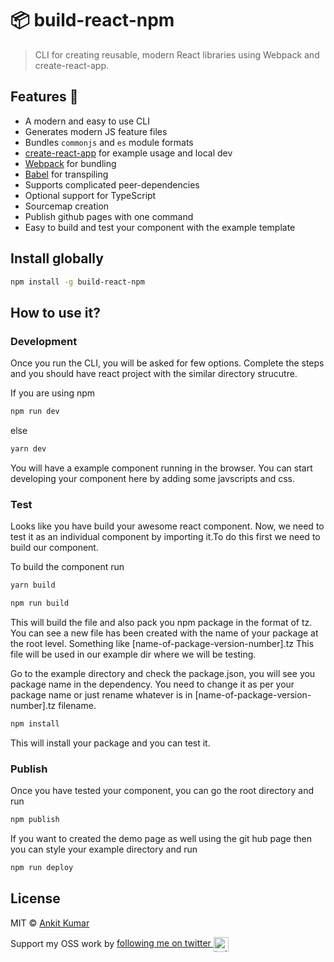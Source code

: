 # 📦 build-react-npm

> CLI for creating reusable, modern React libraries using Webpack and create-react-app.

## Features 🚀

- A modern and easy to use CLI
- Generates modern JS feature files
- Bundles `commonjs` and `es` module formats
- [create-react-app](https://github.com/facebookincubator/create-react-app) for example usage and local dev
- [Webpack](https://webpack.js.org/) for bundling
- [Babel](https://babeljs.io/) for transpiling
- Supports complicated peer-dependencies
- Optional support for TypeScript
- Sourcemap creation
- Publish github pages with one command
- Easy to build and test your component with the example template

## Install globally

```bash
npm install -g build-react-npm
```

## How to use it?

### Development

Once you run the CLI, you will be asked for few options. Complete the steps and you should have react project with the similar directory strucutre.

If you are using npm
```bash
npm run dev
```

else

```bash
yarn dev
```

You will have a example component running in the browser. You can start developing your component here by adding some javscripts and css.

### Test

Looks like you have build your awesome react component. Now, we need to test it as an individual component by importing it.To do this first we need to build our component.

To build the component run

```bash
yarn build
```

```bash
npm run build
```

This will build the file and also pack you npm package in the format of tz. You can see a new file has been created with the name of your package at the root level. Something like [name-of-package-version-number].tz This file will be used in our example dir where we will be testing.

Go to the example directory and check the package.json, you will see you package name in the dependency. You need to change it as per your package name or just rename whatever is in [name-of-package-version-number].tz filename.

```bash
npm install
```

This will install your package and you can test it.


### Publish

Once you have tested your component, you can go the root directory and run

```bash
npm publish
```

If you want to created the demo page as well using the git hub page then you can style your example directory and run

```bash
npm run deploy
```

## License

MIT © [Ankit Kumar](https://github.com/knowankit)

Support my OSS work by <a href="https://twitter.com/knowankit">following me on twitter <img src="https://storage.googleapis.com/saasify-assets/twitter-logo.svg" alt="twitter" height="24px" align="center"></a>
